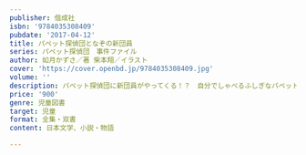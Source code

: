 ```yaml
---
publisher: 偕成社
isbn: '9784035308409'
pubdate: '2017-04-12'
title: パペット探偵団となぞの新団員
series: パペット探偵団　事件ファイル
author: 如月かずさ／著 柴本翔／イラスト
cover: 'https://cover.openbd.jp/9784035308409.jpg'
volume: ''
description: パペット探偵団に新団員がやってくる！？　自分でしゃべるふしぎなパペットたちが事件を解決するシリーズ第4弾！
price: '900'
genre: 児童図書
target: 児童
format: 全集・双書
content: 日本文学、小説・物語

---
```

